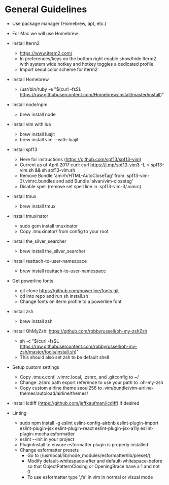 # General Guidelines
- Use package manager (Homebrew, apt, etc.)
- For Mac we will use Homebrew

- Install Iterm2
  - https://www.iterm2.com/
  - In preferences/keys on the bottom right enable show/hide Iterm2 with system wide hotkey and hotkey toggles a dedicated profile
  - Import seoul color scheme for iterm2
- Install Homebrew
  - /usr/bin/ruby -e "$(curl -fsSL https://raw.githubusercontent.com/Homebrew/install/master/install)"
- Install node/npm
  - brew install node
- Install vim with lua
  - brew install luajit
  - brew install vim --with-luajit
- Install spf13
  - Here for instructions (https://github.com/spf13/spf13-vim)
  - Current as of April 2017 curl: curl https://j.mp/spf13-vim3 -L > spf13-vim.sh && sh spf13-vim.sh
  - Remove Bundle 'amirh/HTML-AutoCloseTag' from .spf13-vim-3/.vimrc.bundles and add Bundle 'alvan/vim-closetag'
  - Disable spell (remove set spell line in .spf13-vim-3/.vimrc)
- Install tmux
  - brew install tmux
- Install tmuxinator
  - sudo gem install tmuxinator
  - Copy .tmuxinator/ from config to your root
- Install the_silver_searcher
  - brew install the_silver_searcher
- Install reattach-to-user-namespace
  - brew install reattach-to-user-namespace
- Get powerline fonts
  - git clone https://github.com/powerline/fonts.git
  - cd into repo and run sh install.sh
  - Change fonts on iterm profile to a powerline font
- Install zsh
  - brew install zsh
- Install OhMyZsh: https://github.com/robbyrussell/oh-my-zshZsh
  - sh -c "$(curl -fsSL https://raw.githubusercontent.com/robbyrussell/oh-my-zsh/master/tools/install.sh)"
  - This should also set zsh to be default shell
- Setup custom settings
  - Copy .tmux.conf, .vimrc.local, .zshrc, and .gitconfig to ~/
  - Change .zshrc path export reference to use your path to .oh-my-zsh
  - Copy custom airline theme seoul256 to .vim/bundle/vim-airline-themes/autoload/airline/themes/
- Install Icdiff (https://github.com/jeffkaufman/icdiff) if desired
- Linting
  - sudo npm install -g eslint eslint-config-airbnb eslint-plugin-import
    eslint-plugin-jsx eslint-plugin-react eslint-plugin-jsx-a11y
    eslint-plugin-mocha esformatter
  - eslint --init in your project
  - PluginInstall to ensure esformatter plugin is properly installed
  - Change esformatter presets
    - Go to (/usr/local/lib/node_modules/esformatter/lib/preset/);
    - Modify default-whitespace-after and default-whitespace-before so that
      ObjectPatternClosing or OpeningBrace have a 1 and not 0.
    - To use esformatter type ',fe' in vim in normal or visual mode
